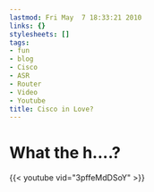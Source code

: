 ```yaml
---
lastmod: Fri May  7 18:33:21 2010
links: {}
stylesheets: []
tags:
- fun
- blog
- Cisco
- ASR
- Router
- Video
- Youtube
title: Cisco in Love?
---
```



# What the h....?


{{< youtube vid="3pffeMdDSoY" >}}



